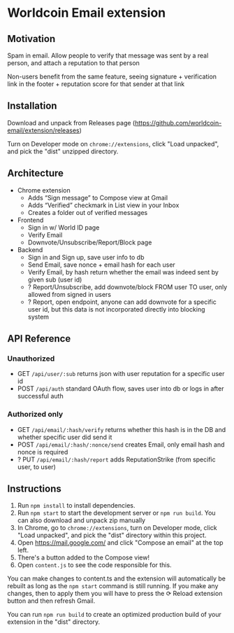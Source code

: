 # Worldcoin Email extension

## Motivation

Spam in email. Allow people to verify that message was sent by a real person, and attach a reputation to that person

Non-users benefit from the same feature, seeing signature + verification link in the footer + reputation score for that sender at that link

## Installation

Download and unpack from Releases page (https://github.com/worldcoin-email/extension/releases)

Turn on Developer mode on `chrome://extensions`, click "Load unpacked", and pick the "dist" unzipped directory.

## Architecture

- Chrome extension
    - Adds “Sign message” to Compose view at Gmail
    - Adds “Verified” checkmark in List view in your Inbox
    - Creates a folder out of verified messages
- Frontend
    - Sign in w/ World ID page
    - Verify Email
    - Downvote/Unsubscribe/Report/Block page
- Backend
    - Sign in and Sign up, save user info to db
    - Send Email, save nonce + email hash for each user
    - Verify Email, by hash return whether the email was indeed sent by given sub (user id)
    - ? Report/Unsubscribe, add downvote/block FROM user TO user, only allowed from signed in users
    - ? Report, open endpoint, anyone can add downvote for a specific user id, but this data is not incorporated directly into blocking system

## API Reference

### Unauthorized

- GET `/api/user/:sub` returns json with user reputation for a specific user id
- POST `/api/auth` standard OAuth flow, saves user into db or logs in after successful auth

### Authorized only

- GET `/api/email/:hash/verify` returns whether this hash is in the DB and whether specific user did send it
- POST `/api/email/:hash/:nonce/send` creates Email, only email hash and nonce is required
- ? PUT `/api/email/:hash/report` adds ReputationStrike (from specific user, to user)

## Instructions

1. Run `npm install` to install dependencies.
2. Run `npm start` to start the development server or `npm run build`. You can also download and unpack zip manually
3. In Chrome, go to `chrome://extensions`, turn on Developer mode, click "Load unpacked", and pick the "dist" directory within this project.
4. Open https://mail.google.com/ and click "Compose an email" at the top left.
5. There's a button added to the Compose view!
6. Open `content.js` to see the code responsible for this.

You can make changes to content.ts and the extension will automatically be rebuilt as long as the `npm start` command is still running. If you make any changes, then to apply them you will have to press the ⟳ Reload extension button and then refresh Gmail.

You can run `npm run build` to create an optimized production build of your extension in the "dist" directory.
